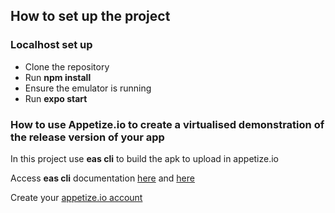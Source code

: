 ## How to set up the project

### Localhost set up
- Clone the repository
- Run **npm install**
- Ensure the emulator is running
- Run **expo start**

### How to use Appetize.io to create a virtualised demonstration of the release version of your app
 In this project use **eas cli** to build the apk to upload in appetize.io 

 Access **eas cli** documentation [here](https://docs.expo.dev/build/setup/#android-app-signing-credentials) and [here](https://docs.expo.dev/build-reference/apk/)

 Create your [appetize.io account](https://appetize.io/)
